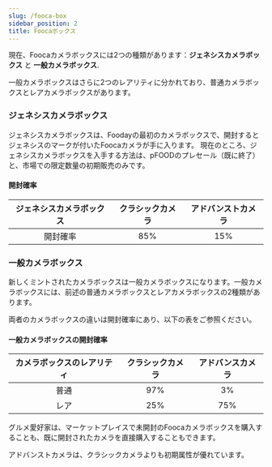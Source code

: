 ```yaml
---
slug: /fooca-box
sidebar_position: 2
title: Foocaボックス
---
```


現在、Foocaカメラボックスには2つの種類があります：**ジェネシスカメラボックス** と **一般カメラボックス**. 

一般カメラボックスはさらに2つのレアリティに分かれており、普通カメラボックスとレアカメラボックスがあります。

### ジェネシスカメラボックス
ジェネシスカメラボックスは、Foodayの最初のカメラボックスで、開封するとジェネシスのマークが付いたFoocaカメラが手に入ります。
現在のところ、ジェネシスカメラボックスを入手する方法は、pFOODのプレセール（既に終了）と、市場での限定数量の初期販売のみです。

#### 開封確率
| ジェネシスカメラボックス      | クラシックカメラ           | アドバンストカメラ      | 
|:---:        | :---:        |:---:       |
| 開封確率	 | 85% | 15% | 



### 一般カメラボックス
新しくミントされたカメラボックスは一般カメラボックスになります。一般カメラボックスには、前述の普通カメラボックスとレアカメラボックスの2種類があります。

両者のカメラボックスの違いは開封確率にあり、以下の表をご参照ください。

#### 一般カメラボックスの開封確率

| カメラボックスのレアリティ       | クラシックカメラ       | アドバンスカメラ          | 
|:---:        | :---:        |:---:       |
| 普通 | 97% | 3% | 
| レア | 25% | 75% | 


グルメ愛好家は、マーケットプレイスで未開封のFoocaカメラボックスを購入することも、既に開封されたカメラを直接購入することもできます。

アドバンストカメラは、クラシックカメラよりも初期属性が優れています。
